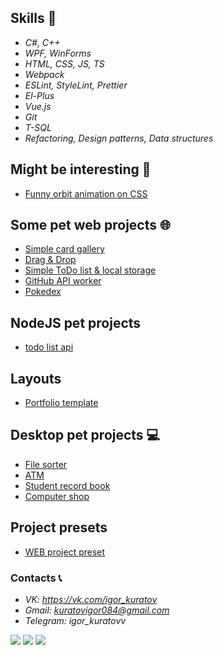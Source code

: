 ## Skills 🧠
 - *C#, C++*
 - *WPF, WinForms*
 - *HTML, CSS, JS, TS*
 - *Webpack*
 - *ESLint, StyleLint, Prettier*
 - *El-Plus*
 - *Vue.js*
 - *Git*
 - *T-SQL*
 - *Refactoring, Design patterns, Data structures*

## Might be interesting 🍒
 - [Funny orbit animation on CSS](https://kuratovigor.github.io/figuresorbit.github.io/)

## Some pet web projects 🌐
 - [Simple card gallery](https://kuratovigor.github.io/card-gallery/)
 - [Drag & Drop](https://kuratovigor.github.io/drag-and-drop/)
 - [Simple ToDo list & local storage](https://kuratovigor.github.io/todoListJS.github.io/)
 - [GitHub API worker](https://kuratovigor.github.io/github-users-worker/)
 - [Pokedex](https://github.com/KuratovIgor/pokedex)
 
 ## NodeJS pet projects
  - [todo list api](https://todoexpressss.herokuapp.com/)
  
  ## Layouts
   - [Portfolio template](https://kuratovigor.github.io/portfolioDemo.github.io/)

## Desktop pet projects 💻
 - [File sorter](https://github.com/KuratovIgor/FileSorter3000)
 - [ATM](https://github.com/KuratovIgor/Cash-Machine)
 - [Student record book](https://github.com/KuratovIgor/Record_book)
 - [Computer shop](https://github.com/KuratovIgor/SCN)
 
## Project presets
 - [WEB project preset](https://github.com/KuratovIgor/web-project-preset)


### Contacts 📞
 - *VK: https://vk.com/igor_kuratov*
 - *Gmail: kuratovigor084@gmail.com*
 - *Telegram: igor_kuratovv*


![](https://github-profile-summary-cards.vercel.app/api/cards/profile-details?username=KuratovIgor&theme=solarized_dark)
![](https://github-profile-summary-cards.vercel.app/api/cards/repos-per-language?username=KuratovIgor&theme=solarized_dark)
![](https://github-profile-summary-cards.vercel.app/api/cards/stats?username=KuratovIgor&theme=solarized_dark)

